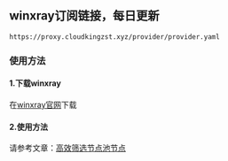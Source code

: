 ## winxray订阅链接，每日更新
    https://proxy.cloudkingzst.xyz/provider/provider.yaml
### 使用方法
#### 1.下载winxray
在[winxray官网](https://www.winxray.com/)下载
#### 2.使用方法
请参考文章：[高效筛选节点池节点](https://gia.cloudkingzst.xyz/2021/12/23/winxray_use/#page-content)

